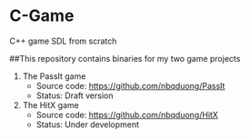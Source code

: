 # C-Game
C++ game SDL from scratch

##This repository contains binaries for my two game projects
1. The PassIt game
   - Source code: https://github.com/nbqduong/PassIt
   - Status: Draft version
2. The HitX game
   - Source code: https://github.com/nbqduong/HitX
   - Status: Under development
